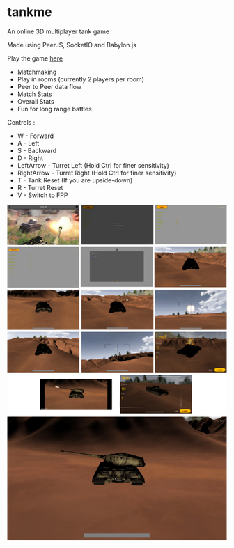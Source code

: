# tankme
An online 3D multiplayer tank game

Made using PeerJS, SocketIO and Babylon.js

Play the game [here](https://tank-me.herokuapp.com/)

* Matchmaking
* Play in rooms (currently 2 players per room)
* Peer to Peer data flow
* Match Stats
* Overall Stats
* Fun for long range battles

Controls :

* W          - Forward
* A          - Left
* S          - Backward
* D          - Right
* LeftArrow  - Turret Left  (Hold Ctrl for finer sensitivity)
* RightArrow - Turret Right (Hold Ctrl for finer sensitivity)
* T          - Tank Reset (If you are upside-down)
* R          - Turret Reset
* V          - Switch to FPP


![Show1](images/show1.png)
![Show2](images/show2.png)
![Show3](images/show3.png)
![Show4](images/show4.png)
![Show5](images/show5.png)
![Show6](images/cannonFire.gif)
